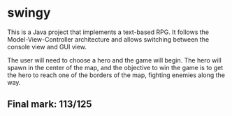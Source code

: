 # swingy

This is a Java project that implements a text-based RPG. It follows the Model-View-Controller architecture and allows switching between the console view and GUI view.

The user will need to choose a hero and the game will begin. The hero will spawn in the center of the map, and the objective to win the game is to get the hero to reach one of the borders of the map, fighting enemies along the way.

## Final mark: 113/125

